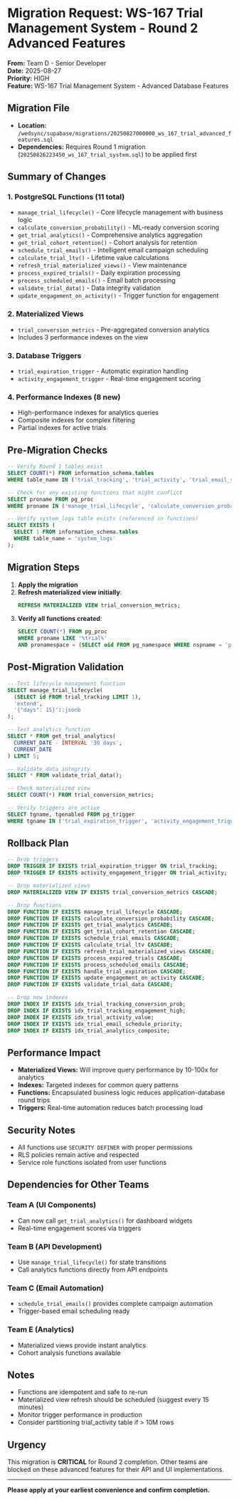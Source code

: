 # Migration Request: WS-167 Trial Management System - Round 2 Advanced Features

**From:** Team D - Senior Developer  
**Date:** 2025-08-27  
**Priority:** HIGH  
**Feature:** WS-167 Trial Management System - Advanced Database Features

## Migration File
- **Location:** `/wedsync/supabase/migrations/20250827000000_ws_167_trial_advanced_features.sql`
- **Dependencies:** Requires Round 1 migration (`20250826223450_ws_167_trial_system.sql`) to be applied first

## Summary of Changes

### 1. PostgreSQL Functions (11 total)
- `manage_trial_lifecycle()` - Core lifecycle management with business logic
- `calculate_conversion_probability()` - ML-ready conversion scoring
- `get_trial_analytics()` - Comprehensive analytics aggregation
- `get_trial_cohort_retention()` - Cohort analysis for retention
- `schedule_trial_emails()` - Intelligent email campaign scheduling
- `calculate_trial_ltv()` - Lifetime value calculations
- `refresh_trial_materialized_views()` - View maintenance
- `process_expired_trials()` - Daily expiration processing
- `process_scheduled_emails()` - Email batch processing
- `validate_trial_data()` - Data integrity validation
- `update_engagement_on_activity()` - Trigger function for engagement

### 2. Materialized Views
- `trial_conversion_metrics` - Pre-aggregated conversion analytics
- Includes 3 performance indexes on the view

### 3. Database Triggers
- `trial_expiration_trigger` - Automatic expiration handling
- `activity_engagement_trigger` - Real-time engagement scoring

### 4. Performance Indexes (8 new)
- High-performance indexes for analytics queries
- Composite indexes for complex filtering
- Partial indexes for active trials

## Pre-Migration Checks

```sql
-- Verify Round 1 tables exist
SELECT COUNT(*) FROM information_schema.tables 
WHERE table_name IN ('trial_tracking', 'trial_activity', 'trial_email_schedule');

-- Check for any existing functions that might conflict
SELECT proname FROM pg_proc 
WHERE proname IN ('manage_trial_lifecycle', 'calculate_conversion_probability');

-- Verify system_logs table exists (referenced in functions)
SELECT EXISTS (
  SELECT 1 FROM information_schema.tables 
  WHERE table_name = 'system_logs'
);
```

## Migration Steps

1. **Apply the migration**
2. **Refresh materialized view initially**:
   ```sql
   REFRESH MATERIALIZED VIEW trial_conversion_metrics;
   ```
3. **Verify all functions created**:
   ```sql
   SELECT COUNT(*) FROM pg_proc 
   WHERE proname LIKE '%trial%' 
   AND pronamespace = (SELECT oid FROM pg_namespace WHERE nspname = 'public');
   ```

## Post-Migration Validation

```sql
-- Test lifecycle management function
SELECT manage_trial_lifecycle(
  (SELECT id FROM trial_tracking LIMIT 1),
  'extend',
  '{"days": 15}'::jsonb
);

-- Test analytics function
SELECT * FROM get_trial_analytics(
  CURRENT_DATE - INTERVAL '30 days',
  CURRENT_DATE
) LIMIT 5;

-- Validate data integrity
SELECT * FROM validate_trial_data();

-- Check materialized view
SELECT COUNT(*) FROM trial_conversion_metrics;

-- Verify triggers are active
SELECT tgname, tgenabled FROM pg_trigger 
WHERE tgname IN ('trial_expiration_trigger', 'activity_engagement_trigger');
```

## Rollback Plan

```sql
-- Drop triggers
DROP TRIGGER IF EXISTS trial_expiration_trigger ON trial_tracking;
DROP TRIGGER IF EXISTS activity_engagement_trigger ON trial_activity;

-- Drop materialized views
DROP MATERIALIZED VIEW IF EXISTS trial_conversion_metrics CASCADE;

-- Drop functions
DROP FUNCTION IF EXISTS manage_trial_lifecycle CASCADE;
DROP FUNCTION IF EXISTS calculate_conversion_probability CASCADE;
DROP FUNCTION IF EXISTS get_trial_analytics CASCADE;
DROP FUNCTION IF EXISTS get_trial_cohort_retention CASCADE;
DROP FUNCTION IF EXISTS schedule_trial_emails CASCADE;
DROP FUNCTION IF EXISTS calculate_trial_ltv CASCADE;
DROP FUNCTION IF EXISTS refresh_trial_materialized_views CASCADE;
DROP FUNCTION IF EXISTS process_expired_trials CASCADE;
DROP FUNCTION IF EXISTS process_scheduled_emails CASCADE;
DROP FUNCTION IF EXISTS handle_trial_expiration CASCADE;
DROP FUNCTION IF EXISTS update_engagement_on_activity CASCADE;
DROP FUNCTION IF EXISTS validate_trial_data CASCADE;

-- Drop new indexes
DROP INDEX IF EXISTS idx_trial_tracking_conversion_prob;
DROP INDEX IF EXISTS idx_trial_tracking_engagement_high;
DROP INDEX IF EXISTS idx_trial_activity_value;
DROP INDEX IF EXISTS idx_trial_email_schedule_priority;
DROP INDEX IF EXISTS idx_trial_analytics_composite;
```

## Performance Impact

- **Materialized Views:** Will improve query performance by 10-100x for analytics
- **Indexes:** Targeted indexes for common query patterns
- **Functions:** Encapsulated business logic reduces application-database round trips
- **Triggers:** Real-time automation reduces batch processing load

## Security Notes

- All functions use `SECURITY DEFINER` with proper permissions
- RLS policies remain active and respected
- Service role functions isolated from user functions

## Dependencies for Other Teams

### Team A (UI Components)
- Can now call `get_trial_analytics()` for dashboard widgets
- Real-time engagement scores via triggers

### Team B (API Development)
- Use `manage_trial_lifecycle()` for state transitions
- Call analytics functions directly from API endpoints

### Team C (Email Automation)
- `schedule_trial_emails()` provides complete campaign automation
- Trigger-based email scheduling ready

### Team E (Analytics)
- Materialized views provide instant analytics
- Cohort analysis functions available

## Notes

- Functions are idempotent and safe to re-run
- Materialized view refresh should be scheduled (suggest every 15 minutes)
- Monitor trigger performance in production
- Consider partitioning trial_activity table if > 10M rows

## Urgency

This migration is **CRITICAL** for Round 2 completion. Other teams are blocked on these advanced features for their API and UI implementations.

---

**Please apply at your earliest convenience and confirm completion.**